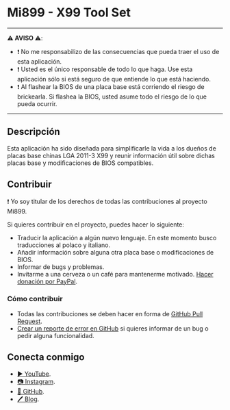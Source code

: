 # Mi899 - X99 Tool Set

------------

**⚠️ AVISO ⚠️**:

- ❗ No me responsabilizo de las consecuencias que pueda traer el uso de esta aplicación.
- ❗ Usted es el único responsable de todo lo que haga. Use esta aplicación sólo si está seguro de que entiende lo que está haciendo.
- ❗ Al flashear la BIOS de una placa base está corriendo el riesgo de brickearla. Si flashea la BIOS, usted asume todo el riesgo de lo que pueda ocurrir.

------------

## Descripción

Esta aplicación ha sido diseñada para simplificarle la vida a los dueños de placas base chinas LGA 2011-3 X99 y reunir información útil sobre dichas placas base y modificaciones de BIOS compatibles.

## Contribuir

❗ Yo soy titular de los derechos de todas las contribuciones al proyecto Mi899.

Si quieres contribuir en el proyecto, puedes hacer lo siguiente:

- Traducir la aplicación a algún nuevo lenguaje. En este momento busco traducciones al polaco y italiano.
- Añadir información sobre alguna otra placa base o modificaciones de BIOS.
- Informar de bugs y problemas.
- Invítarme a una cerveza o un café para mantenerme motivado. [Hacer donación por PayPal](https://www.paypal.com/cgi-bin/webscr?cmd=_s-xclick&hosted_button_id=LXN9NNXVF34M8&source=url).

### Cómo contribuir

- Todas las contribuciones se deben hacer en forma de [GitHub Pull Request](https://yangsu.github.io/pull-request-tutorial/#:~:text=What%20is%20a%20Pull%20Request,follow%2Dup%20commits%20if%20necessary.).
- [Crear un reporte de error en GitHub](https://github.com/miyconst/Mi899) si quieres informar de un bug o pedir alguna funcionalidad.

## Conecta conmigo

- [▶️ YouTube](https://www.youtube.com/c/Miyconst).
- [📷 Instagram](https://www.instagram.com/mi8.se/).
- [📜 GitHub](https://github.com/miyconst).
- [🖊️ Blog](https://www.miyconst.com/).
